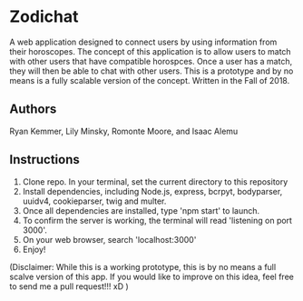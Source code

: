 # Zodichat

A web application designed to connect users by using information from their horoscopes. The concept of this application is to allow users to match with other users that have compatible horospces. Once a user has a match, they will then be able to chat with other users. This is a prototype and by no means is a fully scalable version of the concept. Written in the Fall of 2018. 

## Authors

Ryan Kemmer,
Lily Minsky,
Romonte Moore,
and Isaac Alemu

## Instructions

1. Clone repo. In your terminal, set the current directory to this repository
2. Install dependencies, including Node.js, express, bcrpyt, bodyparser, uuidv4, cookieparser, twig and multer.
3. Once all dependencies are installed, type 'npm start' to launch.
4. To confirm the server is working, the terminal will read 'listening on port 3000'.
5. On your web browser, search 'localhost:3000'
6. Enjoy!

(Disclaimer: While this is a working prototype, this is by no means a full scalve version of this app. If you would like to improve on this idea, feel free to send me a pull request!!! xD ) 

